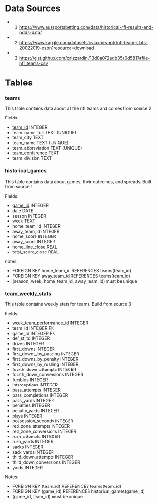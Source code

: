 # Data Sources

* 1. https://www.aussportsbetting.com/data/historical-nfl-results-and-odds-data/
* 2. https://www.kaggle.com/datasets/cviaxmiwnptr/nfl-team-stats-20022019-espn?resource=download 
* 3. https://gist.github.com/cnizzardini/13d0a072adb35a0d5817#file-nfl_teams-csv 

# Tables

### teams

This table contains data about all the nfl teams and comes from source 2

Fields:
* <ins>team_id</ins> INTEGER
* team_name_full TEXT (UNIQUE)
* team_city TEXT
* team_name TEXT (UNIQUE)
* team_abbreviation TEXT (UNIQUE)
* team_conference TEXT
* team_division TEXT

### historical_games

This table contains data about games, their outcomes, and spreads. Built from source 1

Fields:

* <ins>game_id</ins> INTEGER
* date DATE
* season INTEGER
* week TEXT
* home_team_id INTEGER
* away_team_id INTEGER
* home_score INTEGER
* away_score INTEGER
* home_line_close REAL
* total_score_close REAL

notes:

* FOREIGN KEY home_team_id REFERENCES teams(team_id)
* FOREIGN KEY away_team_id REFERENCES teams(team_id)
* (season, week, home_team_id, away_team_id) must be unique

### team_weekly_stats

This table contains weekly stats for teams. Build from source 3

Fields:

* <ins>week_team_performance_id</ins> INTEGER
* team_id INTEGER FK
* game_id INTEGER FK
* def_st_td INTEGER
* drives INTEGER
* first_downs INTEGER
* first_downs_by_passing INTEGER
* first_downs_by_penalty INTEGER
* first_downs_by_rushing INTEGER
* fourth_down_attempts INTEGER
* fourth_down_conversions INTEGER
* fumbles INTEGER
* interceptions INTEGER
* pass_attempts INTEGER
* pass_completions INTEGER
* pass_yards INTEGER
* penalties INTEGER
* penalty_yards INTEGER
* plays INTEGER
* possession_seconds INTEGER
* red_zone_attempts INTEGER
* red_zone_conversions INTEGER
* rush_attempts INTEGER
* rush_yards INTEGER
* sacks INTEGER
* sack_yards INTEGER
* third_down_attempts INTEGER
* third_down_conversions INTEGER
* yards INTEGER

Notes:

* FOREIGN KEY (team_id) REFERENCES teams(team_id)
* FOREIGN KEY (game_id) REFERENCES historical_games(game_id)
* (game_id, team_id) must be unique